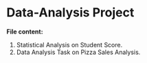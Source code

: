 # Data-Analysis Project
**File content:**
1. Statistical Analysis on Student Score. 
2. Data Analysis Task on Pizza Sales Analysis. 
